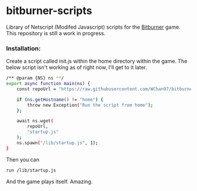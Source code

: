 # bitburner-scripts
Library of Netscript (Modifed Javascript) scripts for the [Bitburner](https://danielyxie.github.io/bitburner/) game.
This repository is still a work in progress.

### Installation:
Create a script called init.js within the home directory within the game.
The below script isn't working as of right now, I'll get to it later.
```sh
/** @param {NS} ns **/
export async function main(ns) {
	const repoUrl = "https://raw.githubusercontent.com/WChan97/bitburner-scripts/main/lib/";

	if (ns.getHostname() != "home") {
		throw new Exception("Run the script from home");
	};

	await ns.wget(
		repoUrl,
		"startup.js"
	);
	ns.spawn("/lib/startup.js", 1);
}
```

Then you can 
```sh
run /lib/startup.js
```
And the game plays itself. Amazing.